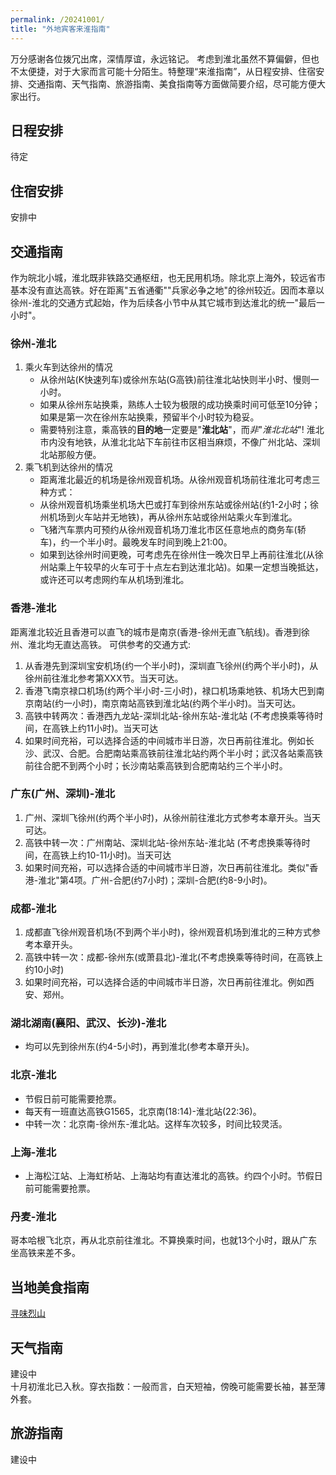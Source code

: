 ```yaml
---
permalink: /20241001/
title: "外地宾客来淮指南"
---
```


万分感谢各位拨冗出席，深情厚谊，永远铭记。
考虑到淮北虽然不算偏僻，但也不太便捷，对于大家而言可能十分陌生。特整理“来淮指南”，从日程安排、住宿安排、交通指南、天气指南、旅游指南、美食指南等方面做简要介绍，尽可能方便大家出行。


## 日程安排
待定

## 住宿安排
安排中

## 交通指南
作为皖北小城，淮北既非铁路交通枢纽，也无民用机场。除北京上海外，较远省市基本没有直达高铁。好在距离"五省通衢""兵家必争之地"的徐州较近。因而本章以徐州-淮北的交通方式起始，作为后续各小节中从其它城市到达淮北的统一"最后一小时"。

### 徐州-淮北
1. 乘火车到达徐州的情况    
    - 从徐州站(K快速列车)或徐州东站(G高铁)前往淮北站快则半小时、慢则一小时。    
    - 如果从徐州东站换乘，熟练人士较为极限的成功换乘时间可低至10分钟；如果是第一次在徐州东站换乘，预留半个小时较为稳妥。    
    - 需要特别注意，乘高铁的**目的地**一定要是"**淮北站**"，而*非*"*淮北北站*"! 淮北市内没有地铁，从淮北北站下车前往市区相当麻烦，不像广州北站、深圳北站那般方便。    
2. 乘飞机到达徐州的情况    
    - 距离淮北最近的机场是徐州观音机场。从徐州观音机场前往淮北可考虑三种方式：
    - 从徐州观音机场乘坐机场大巴或打车到徐州东站或徐州站(约1-2小时；徐州机场到火车站并无地铁)，再从徐州东站或徐州站乘火车到淮北。
    - 飞猪汽车票内可预约从徐州观音机场刀淮北市区任意地点的商务车(轿车)，约一个半小时。最晚发车时间到晚上21:00。
    - 如果到达徐州时间更晚，可考虑先在徐州住一晚次日早上再前往淮北(从徐州站乘上午较早的火车可于十点左右到达淮北站)。如果一定想当晚抵达，或许还可以考虑网约车从机场到淮北。

### 香港-淮北
距离淮北较近且香港可以直飞的城市是南京(香港-徐州无直飞航线)。香港到徐州、淮北均无直达高铁。
可供参考的交通方式:
1. 从香港先到深圳宝安机场(约一个半小时)，深圳直飞徐州(约两个半小时)，从徐州前往淮北参考第XXX节。当天可达。
2. 香港飞南京禄口机场(约两个半小时-三小时)，禄口机场乘地铁、机场大巴到南京南站(约一小时)，南京南站高铁到淮北站(约两个半小时)。当天可达。
3. 高铁中转两次：香港西九龙站-深圳北站-徐州东站-淮北站 (不考虑换乘等待时间，在高铁上约11小时)。当天可达
4. 如果时间充裕，可以选择合适的中间城市半日游，次日再前往淮北。例如长沙、武汉、合肥。合肥南站乘高铁前往淮北站约两个半小时；武汉各站乘高铁前往合肥不到两个小时；长沙南站乘高铁到合肥南站约三个半小时。

### 广东(广州、深圳)-淮北
1. 广州、深圳飞徐州(约两个半小时)，从徐州前往淮北方式参考本章开头。当天可达。
2. 高铁中转一次：广州南站、深圳北站-徐州东站-淮北站 (不考虑换乘等待时间，在高铁上约10-11小时)。当天可达
3. 如果时间充裕，可以选择合适的中间城市半日游，次日再前往淮北。类似"香港-淮北"第4项。广州-合肥(约7小时)；深圳-合肥(约8-9小时)。

### 成都-淮北
1. 成都直飞徐州观音机场(不到两个半小时)，徐州观音机场到淮北的三种方式参考本章开头。
2. 高铁中转一次：成都-徐州东(或萧县北)-淮北(不考虑换乘等待时间，在高铁上约10小时)
3. 如果时间充裕，可以选择合适的中间城市半日游，次日再前往淮北。例如西安、郑州。

### 湖北湖南(襄阳、武汉、长沙)-淮北
- 均可以先到徐州东(约4-5小时)，再到淮北(参考本章开头)。

### 北京-淮北
- 节假日前可能需要抢票。
- 每天有一班直达高铁G1565，北京南(18:14)-淮北站(22:36)。
- 中转一次：北京南-徐州东-淮北站。这样车次较多，时间比较灵活。

### 上海-淮北
- 上海松江站、上海虹桥站、上海站均有直达淮北的高铁。约四个小时。节假日前可能需要抢票。

### 丹麦-淮北
哥本哈根飞北京，再从北京前往淮北。不算换乘时间，也就13个小时，跟从广东坐高铁来差不多。

## 当地美食指南
[寻味烈山](https://github.com/Ren-Mingyang/Ren-Mingyang.github.io/blob/master/images/666.pdf)

## 天气指南
建设中    
十月初淮北已入秋。穿衣指数：一般而言，白天短袖，傍晚可能需要长袖，甚至薄外套。

## 旅游指南
建设中



